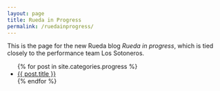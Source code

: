 ```yaml
---
layout: page
title: Rueda in Progress
permalink: /ruedainprogress/
---
```


This is the page for the new Rueda blog *Rueda in progress*, which is tied closely to the performance team Los Sotoneros.

<ul>
{% for post in site.categories.progress %}
    <li><a href="{{ post.url }}">{{ post.title }}</a></li>
{% endfor %}
</ul>
